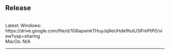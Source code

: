 
<br>

## Release

<br/>
Latest:
  Windows: https://drive.google.com/file/d/1G6apxmkTHuyJq9eUHdefKulU3IFmPtP0/view?usp=sharing
  <br/>
  MacOs: N/A
<hr />
